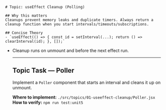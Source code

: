     # Topic: useEffect Cleanup (Polling)

    ## Why this matters
    Cleanups prevent memory leaks and duplicate timers. Always return a cleanup function when you start intervals/timeouts/subscriptions.

    ## Concise Theory
    - `useEffect(() => { const id = setInterval(...); return () => clearInterval(id); }, []);`
- Cleanup runs on unmount and before the next effect run.

    ---

    ## Topic Task — **Poller**
    Implement a `Poller` component that starts an interval and cleans it up on unmount.

    **Where to implement:** `./src/topics/01-useeffect-cleanup/Poller.jsx`  
    **How to verify:** `npm run test:unit5`
